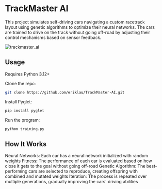 # TrackMaster AI

This project simulates self-driving cars navigating a custom racetrack layout using genetic algorithms to optimize their neural networks. The cars are trained to drive on the track without going off-road by adjusting their control mechanisms based on sensor feedback.

![trackmaster_ai](https://github.com/eriklau/TrackMaster-AI/assets/51893550/134152c0-6e78-4292-b57f-3a2405b385b1)

## Usage

Requires Python 3.12+

Clone the repo:
   ```bash
   git clone https://github.com/eriklau/TrackMaster-AI.git
  ```

Install Pyglet:
   ```bash
   pip install pyglet
  ```

Run the program:
   ```bash
   python training.py
  ```
## How It Works
Neural Networks: Each car has a neural network initialized with random weights
Fitness: The performance of each car is evaluated based on how close it gets to the goal without going off-road
Genetic Algorithm: The best-performing cars are selected to reproduce, creating offspring with combined and mutated weights
Iteration: The process is repeated over multiple generations, gradually improving the cars' driving abilities
